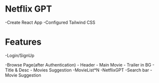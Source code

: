 # Netflix GPT 

-Create React App
-Configured Tailwind CSS

# Features 
-Login/SignUp 

-Browse Page(after Authentication)
    - Header
    - Main Movie
        - Trailer in BG
        - Title & Desc
        - Movies Suggestion 
            -MovieList*N
-NetflixGPT
    -Search bar
    -Movie Suggestion 
    

